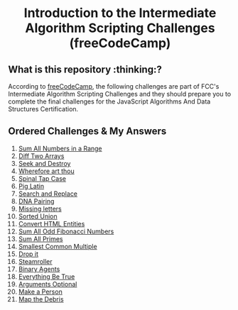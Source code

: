<h1 align="center">
Introduction to the Intermediate Algorithm Scripting Challenges (freeCodeCamp)
</h1>
<h2>
What is this repository :thinking:?
</h2>

According to [freeCodeCamp](https://www.freecodecamp.org/), the following challenges are part of FCC's Intermediate Algorithm Scripting Challenges and they should prepare you to complete the final challenges for the JavaScript Algorithms And Data Structures Certification.

<h2>
Ordered Challenges & My Answers
</h2>

1. [Sum All Numbers in a Range](https://github.com/Davigl/intermediate-algorithm-scripting-js/blob/master/sum-all-numbers-in-a-range.js)
2. [Diff Two Arrays](https://github.com/Davigl/intermediate-algorithm-scripting-js/blob/master/diff-two-arrays.js)
3. [Seek and Destroy](https://github.com/Davigl/intermediate-algorithm-scripting-js/blob/master/seek-and-destroy.js)
4. [Wherefore art thou](https://github.com/Davigl/intermediate-algorithm-scripting-js/blob/master/wherefore-art-thou.js)
5. [Spinal Tap Case](https://github.com/Davigl/intermediate-algorithm-scripting-js/blob/master/spinal-tap-case.js)
6. [Pig Latin](https://github.com/Davigl/intermediate-algorithm-scripting-js/blob/master/pig-latin.js)
7. [Search and Replace](https://github.com/Davigl/intermediate-algorithm-scripting-js/blob/master/search-and-replace.js)
8. [DNA Pairing](https://github.com/Davigl/intermediate-algorithm-scripting-js/blob/master/dna-pairing.js)
9. [Missing letters](https://github.com/Davigl/intermediate-algorithm-scripting-js/blob/master/missing-letters.js)
10. [Sorted Union](https://github.com/Davigl/intermediate-algorithm-scripting-js/blob/master/sorted-union.js)
11. [Convert HTML Entities](https://github.com/Davigl/intermediate-algorithm-scripting-js/blob/master/convert-html-entities.js)
12. [Sum All Odd Fibonacci Numbers](https://github.com/Davigl/intermediate-algorithm-scripting-js/blob/master/sum-all-odd-fibonacci-numbers.js)
13. [Sum All Primes](https://github.com/Davigl/intermediate-algorithm-scripting-js/blob/master/sum-all-primes.js)
14. [Smallest Common Multiple](https://github.com/Davigl/intermediate-algorithm-scripting-js/blob/master/smallest-common-multiple.js)
15. [Drop it](https://github.com/Davigl/intermediate-algorithm-scripting-js/blob/master/drop-it.js)
16. [Steamroller](https://github.com/Davigl/intermediate-algorithm-scripting-js/blob/master/steamroller.js)
17. [Binary Agents](https://github.com/Davigl/intermediate-algorithm-scripting-js/blob/master/binary-agents.js)
18. [Everything Be True](https://github.com/Davigl/intermediate-algorithm-scripting-js/blob/master/everything-be-true.js)
19. [Arguments Optional](https://github.com/Davigl/intermediate-algorithm-scripting-js/blob/master/arguments-optional.js)
20. [Make a Person](https://github.com/Davigl/intermediate-algorithm-scripting-js/blob/master/make-a-person.js)
21. [Map the Debris](https://github.com/Davigl/intermediate-algorithm-scripting-js/blob/master/map-the-debris.js)

